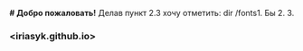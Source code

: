 **# Добро пожаловать!**
Делав пункт 2.3 хочу отметить:
dir /fonts1. Бы
2.
3.

### <iriasyk.github.io>
